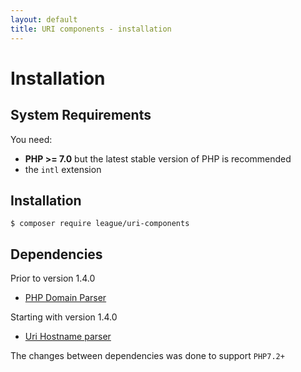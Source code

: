 ```yaml
---
layout: default
title: URI components - installation
---
```


Installation
=======

System Requirements
-------

You need:

- **PHP >= 7.0** but the latest stable version of PHP is recommended
- the `intl` extension

Installation
--------

~~~
$ composer require league/uri-components
~~~

Dependencies
-------

Prior to version 1.4.0

- [PHP Domain Parser](https://github.com/jeremykendall/php-domain-parser)

Starting with version 1.4.0

- [Uri Hostname parser](/5.0/publicsuffix/)

The changes between dependencies was done to support `PHP7.2+`